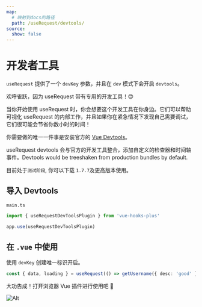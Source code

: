 ```yaml
---
map:
  # 映射到docs的路径
  path: /useRequest/devtools/
source:
  show: false
---
```


# 开发者工具

`useRequest` 提供了一个 `devKey` 参数，并且在 `dev` 模式下会开启 `devtools`。

欢呼雀跃，因为 useRequest 带有专用的开发工具！😍

当你开始使用 useRequest 时，你会想要这个开发工具在你身边。它们可以帮助可视化 useRequest 的内部工作，并且如果你在紧急情况下发现自己需要调试，它们很可能会节省你数小时的时间！

你需要做的唯一一件事是安装官方的 [Vue Devtools](https://devtools.vuejs.org/guide/installation.html)。

useRequest devtools 会与官方的开发工具整合，添加自定义的检查器和时间轴事件。Devtools would be treeshaken from production bundles by default.

目前处于`测试阶段`, 你可以下载 `1.7.7`及更高版本使用。

## 导入 Devtools

`main.ts`

```typescript
import { useRequestDevToolsPlugin } from 'vue-hooks-plus'

app.use(useRequestDevToolsPlugin)
```

## 在 `.vue` 中使用

使用 `devKey` 创建唯一标识开启。

```typescript
const { data, loading } = useRequest(() => getUsername({ desc: 'good' }), { devKey: 'demo' })
```

大功告成！打开浏览器 Vue 插件进行使用吧 🍺

![Alt](/plugin.png 'plugin devtool image')
